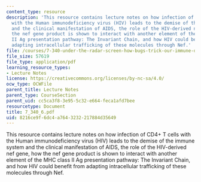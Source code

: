 ```yaml
---
content_type: resource
description: 'This resource contains lecture notes on how infection of CD4+ T cells
  with the Human immunodeficiency virus (HIV) leads to the demise of the immune system
  and the clinical manifestation of AIDS, the role of the HIV-derived nef gene, how
  the nef gene product is shown to interact with another element of the MHC class
  II Ag presentation pathway: The Invariant Chain, and how HIV could benefit from
  adapting intracellular trafficking of these molecules through Nef.'
file: /courses/7-340-under-the-radar-screen-how-bugs-trick-our-immune-defenses-spring-2007/8216ce9f6dc4a7643232217884d35649_7_340_6.pdf
file_size: 57619
file_type: application/pdf
learning_resource_types:
- Lecture Notes
license: https://creativecommons.org/licenses/by-nc-sa/4.0/
ocw_type: OCWFile
parent_title: Lecture Notes
parent_type: CourseSection
parent_uid: cc5ca3f8-3e95-5c32-e664-feca1afd7bee
resourcetype: Document
title: 7_340_6.pdf
uid: 8216ce9f-6dc4-a764-3232-217884d35649
---
```

This resource contains lecture notes on how infection of CD4+ T cells with the Human immunodeficiency virus (HIV) leads to the demise of the immune system and the clinical manifestation of AIDS, the role of the HIV-derived nef gene, how the nef gene product is shown to interact with another element of the MHC class II Ag presentation pathway: The Invariant Chain, and how HIV could benefit from adapting intracellular trafficking of these molecules through Nef.